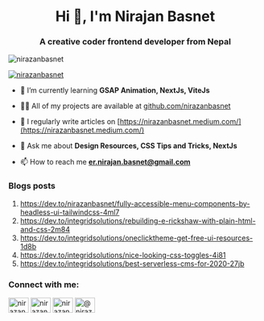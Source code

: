 <h1 align="center">Hi 👋, I'm Nirajan Basnet</h1>
<h3 align="center">A creative coder frontend developer from Nepal</h3>

<p align="left"> <img src="https://komarev.com/ghpvc/?username=nirazanbasnet&label=Profile%20views&color=0e75b6&style=flat" alt="nirazanbasnet" /> </p>

<p align="left"> <a href="https://github.com/nirazanbasnet/github-profile-trophy"><img src="https://github-profile-trophy.vercel.app/?username=nirazanbasnet" alt="nirazanbasnet" /></a> </p>

- 🌱 I’m currently learning **GSAP Animation, NextJs, ViteJs**

- 👨‍💻 All of my projects are available at [github.com/nirazanbasnet](github.com/nirazanbasnet)

- 📝 I regularly write articles on [https://nirazanbasnet.medium.com/](https://nirazanbasnet.medium.com/)

- 💬 Ask me about **Design Resources, CSS Tips and Tricks, NextJs**

- 📫 How to reach me **er.nirajan.basnet@gmail.com**

### Blogs posts
<!-- BLOG-POST-LIST:START -->
1. https://dev.to/nirazanbasnet/fully-accessible-menu-components-by-headless-ui-tailwindcss-4ml7
2. https://dev.to/integridsolutions/rebuilding-e-rickshaw-with-plain-html-and-css-2m84
3. https://dev.to/integridsolutions/oneclicktheme-get-free-ui-resources-1d8b
4. https://dev.to/integridsolutions/nice-looking-css-toggles-4i81
5. https://dev.to/integridsolutions/best-serverless-cms-for-2020-27jb
<!-- BLOG-POST-LIST:END -->

<h3 align="left">Connect with me:</h3>
<p align="left">
<a href="https://dev.to/nirazanbasnet" target="blank"><img align="center" src="https://cdn.jsdelivr.net/npm/simple-icons@3.0.1/icons/dev-dot-to.svg" alt="nirazanbasnet" height="30" width="40" /></a>
<a href="https://twitter.com/nirazanbasnet" target="blank"><img align="center" src="https://raw.githubusercontent.com/rahuldkjain/github-profile-readme-generator/master/src/images/icons/Social/twitter.svg" alt="nirazanbasnet" height="30" width="40" /></a>
<a href="https://instagram.com/nirazanbasnet" target="blank"><img align="center" src="https://raw.githubusercontent.com/rahuldkjain/github-profile-readme-generator/master/src/images/icons/Social/instagram.svg" alt="nirazanbasnet" height="30" width="40" /></a>
<a href="https://medium.com/@nirazanbasnet" target="blank"><img align="center" src="https://raw.githubusercontent.com/rahuldkjain/github-profile-readme-generator/master/src/images/icons/Social/medium.svg" alt="@nirazanbasnet" height="30" width="40" /></a>
</p>
